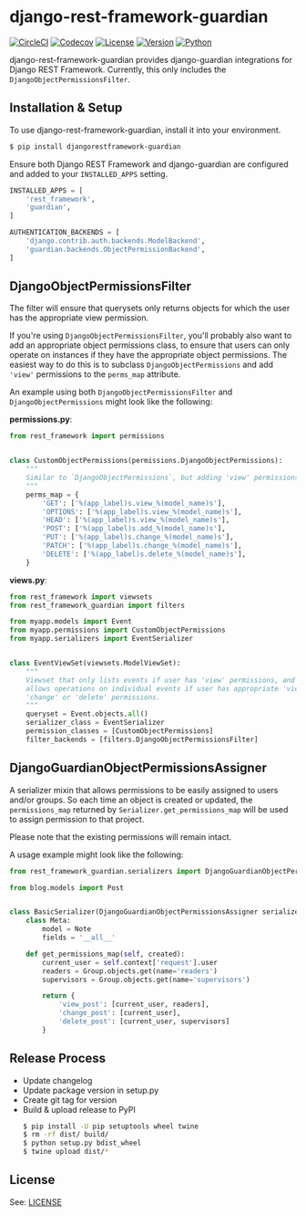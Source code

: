# django-rest-framework-guardian

[![CircleCI](https://circleci.com/gh/rpkilby/django-rest-framework-guardian.svg?style=shield)](https://circleci.com/gh/rpkilby/django-rest-framework-guardian)
[![Codecov](https://codecov.io/gh/rpkilby/django-rest-framework-guardian/branch/master/graph/badge.svg)](https://codecov.io/gh/rpkilby/django-rest-framework-guardian)
[![License](https://img.shields.io/pypi/l/djangorestframework-guardian.svg)](https://pypi.org/project/djangorestframework-guardian)
[![Version](https://img.shields.io/pypi/v/djangorestframework-guardian.svg)](https://pypi.org/project/djangorestframework-guardian)
[![Python](https://img.shields.io/pypi/pyversions/djangorestframework-guardian.svg)](https://pypi.org/project/djangorestframework-guardian/)

django-rest-framework-guardian provides django-guardian integrations for Django REST Framework.
Currently, this only includes the `DjangoObjectPermissionsFilter`.


## Installation & Setup

To use django-rest-framework-guardian, install it into your environment.

```sh
$ pip install djangorestframework-guardian
```

Ensure both Django REST Framework and django-guardian are configured and added to your `INSTALLED_APPS` setting.

```python
INSTALLED_APPS = [
    'rest_framework',
    'guardian',
]

AUTHENTICATION_BACKENDS = [
    'django.contrib.auth.backends.ModelBackend',
    'guardian.backends.ObjectPermissionBackend',
]
```


## DjangoObjectPermissionsFilter

The filter will ensure that querysets only returns objects for which the user has the appropriate view permission.

If you're using `DjangoObjectPermissionsFilter`, you'll probably also want to add an appropriate object permissions
class, to ensure that users can only operate on instances if they have the appropriate object permissions.  The easiest
way to do this is to subclass `DjangoObjectPermissions` and add `'view'` permissions to the `perms_map` attribute.

An example using both `DjangoObjectPermissionsFilter` and `DjangoObjectPermissions` might look like the following:

**permissions.py**:

```python
from rest_framework import permissions


class CustomObjectPermissions(permissions.DjangoObjectPermissions):
    """
    Similar to `DjangoObjectPermissions`, but adding 'view' permissions.
    """
    perms_map = {
        'GET': ['%(app_label)s.view_%(model_name)s'],
        'OPTIONS': ['%(app_label)s.view_%(model_name)s'],
        'HEAD': ['%(app_label)s.view_%(model_name)s'],
        'POST': ['%(app_label)s.add_%(model_name)s'],
        'PUT': ['%(app_label)s.change_%(model_name)s'],
        'PATCH': ['%(app_label)s.change_%(model_name)s'],
        'DELETE': ['%(app_label)s.delete_%(model_name)s'],
    }
```

**views.py**:

```python
from rest_framework import viewsets
from rest_framework_guardian import filters

from myapp.models import Event
from myapp.permissions import CustomObjectPermissions
from myapp.serializers import EventSerializer


class EventViewSet(viewsets.ModelViewSet):
    """
    Viewset that only lists events if user has 'view' permissions, and only
    allows operations on individual events if user has appropriate 'view', 'add',
    'change' or 'delete' permissions.
    """
    queryset = Event.objects.all()
    serializer_class = EventSerializer
    permission_classes = [CustomObjectPermissions]
    filter_backends = [filters.DjangoObjectPermissionsFilter]
```






## DjangoGuardianObjectPermissionsAssigner

A serializer mixin that allows permissions to be easily assigned to users and/or groups.
So each time an object is created or updated, the `permissions_map` returned by `Serializer.get_permissions_map` will be used to assign permission to that project.

Please note that the existing permissions will remain intact.

A usage example might look like the following:

```python
from rest_framework_guardian.serializers import DjangoGuardianObjectPermissionsAssigner

from blog.models import Post


class BasicSerializer(DjangoGuardianObjectPermissionsAssigner serializers.ModelSerializer):
    class Meta:
        model = Note
        fields = '__all__'

    def get_permissions_map(self, created):
        current_user = self.context['request'].user
        readers = Group.objects.get(name='readers')
        supervisors = Group.objects.get(name='supervisors')

        return {
            'view_post': [current_user, readers],
            'change_post': [current_user],
            'delete_post': [current_user, supervisors]
        }

```


## Release Process

- Update changelog
- Update package version in setup.py
- Create git tag for version
- Build & upload release to PyPI
  ```bash
  $ pip install -U pip setuptools wheel twine
  $ rm -rf dist/ build/
  $ python setup.py bdist_wheel
  $ twine upload dist/*
  ```

## License

See: [LICENSE](https://github.com/rpkilby/django-rest-framework-guardian/blob/master/LICENSE)
